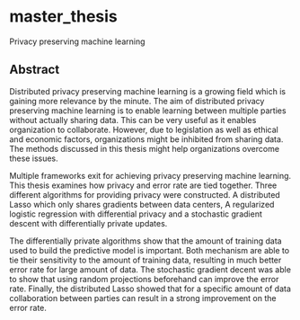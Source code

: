 # master_thesis
Privacy preserving machine learning

## Abstract



Distributed privacy preserving machine learning is a growing field which is gaining more relevance by the minute. The aim of distributed privacy preserving machine learning is to enable learning between multiple parties without actually sharing data. This can be very useful as it enables organization to collaborate. However, due to legislation as well as ethical and economic factors, organizations might be inhibited from sharing data. The methods discussed in this thesis might help organizations overcome these issues.




Multiple frameworks exit for achieving privacy preserving machine learning. This thesis examines how privacy and error rate are tied together. Three different algorithms for providing privacy were constructed. A distributed Lasso which only shares gradients between data centers, A regularized logistic regression with differential privacy and a stochastic gradient descent with differentially private updates.

The differentially private algorithms show that the amount of training data used to build the predictive model is important. Both mechanism are able to tie their sensitivity to the amount of training data, resulting in much better error rate for large amount of data. The stochastic gradient decent was able to show that using random projections beforehand can improve the error rate. Finally, the distributed Lasso showed that for a specific amount of data collaboration between parties can result in a strong improvement on the error rate.



